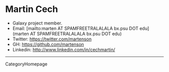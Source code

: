 # Martin Cech

* Galaxy project member.
* Email: [mailto:marten AT SPAMFREETRALALALA bx.psu DOT edu](marten AT SPAMFREETRALALALA bx.psu DOT edu)
* Twitter: https://twitter.com/martenson
* GH: https://github.com/martenson
* Linkedin: http://www.linkedin.com/in/cechmartin/

----
CategoryHomepage
